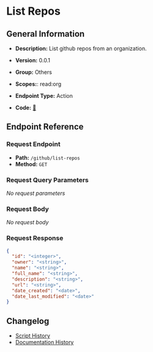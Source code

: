 # List Repos

## General Information

- **Description:** List github repos from an organization.

- **Version:** 0.0.1
- **Group:** Others
- **Scopes:**: read:org
- **Endpoint Type:** Action
- **Code:** [🔗](https://github.com/NangoHQ/integration-templates/tree/main/integrations/github/actions/list-repos.ts)

## Endpoint Reference

### Request Endpoint

- **Path:** `/github/list-repos`
- **Method:** `GET`

### Request Query Parameters

_No request parameters_

### Request Body

_No request body_

### Request Response

```json
{
  "id": "<integer>",
  "owner": "<string>",
  "name": "<string>",
  "full_name": "<string>",
  "description": "<string>",
  "url": "<string>",
  "date_created": "<date>",
  "date_last_modified": "<date>"
}
```

## Changelog

- [Script History](https://github.com/NangoHQ/integration-templates/commits/main/integrations/github/actions/list-repos.ts)
- [Documentation History](https://github.com/NangoHQ/integration-templates/commits/main/integrations/github/actions/list-repos.md)
